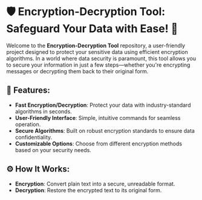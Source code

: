
# 🛡️ Encryption-Decryption Tool: Safeguard Your Data with Ease! 🔐

Welcome to the **Encryption-Decryption Tool** repository, a user-friendly project designed to protect your sensitive data using efficient encryption algorithms. In a world where data security is paramount, this tool allows you to secure your information in just a few steps—whether you're encrypting messages or decrypting them back to their original form.

## 🚀 Features:
- **Fast Encryption/Decryption**: Protect your data with industry-standard algorithms in seconds.
- **User-Friendly Interface**: Simple, intuitive commands for seamless operation.
- **Secure Algorithms**: Built on robust encryption standards to ensure data confidentiality.
- **Customizable Options**: Choose from different encryption methods based on your security needs.

## ⚙️ How It Works:
- **Encryption**: Convert plain text into a secure, unreadable format.
- **Decryption**: Restore the encrypted text to its original form.


